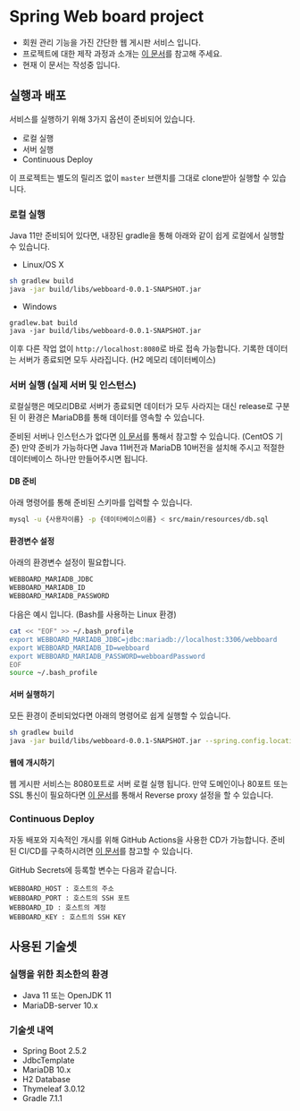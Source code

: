 # Spring Web board project

- 회원 관리 기능을 가진 간단한 웹 게시판 서비스 입니다.
- 프로젝트에 대한 제작 과정과 소개는 [이 문서](https://platanus.me/post/1592)를 참고해 주세요.
- 현재 이 문서는 작성중 입니다.

## 실행과 배포

서비스를 실행하기 위해 3가지 옵션이 준비되어 있습니다.

- 로컬 실행
- 서버 실행
- Continuous Deploy

이 프로젝트는 별도의 릴리즈 없이 `master` 브랜치를 그대로 clone받아 실행할 수 있습니다.

### 로컬 실행

Java 11만 준비되어 있다면, 내장된 gradle을 통해 아래와 같이 쉽게 로컬에서 실행할 수 있습니다.

- Linux/OS X

```bash
sh gradlew build
java -jar build/libs/webboard-0.0.1-SNAPSHOT.jar
```

- Windows

```batch
gradlew.bat build
java -jar build/libs/webboard-0.0.1-SNAPSHOT.jar
```

이후 다른 작업 없이 `http://localhost:8080`로 바로 접속 가능합니다. 기록한 데이터는 서버가 종료되면 모두 사라집니다. (H2 메모리 데이터베이스)

### 서버 실행 (실제 서버 및 인스턴스)

로컬실행은 메모리DB로 서버가 종료되면 데이터가 모두 사라지는 대신 release로 구분된 이 환경은 MariaDB를 통해 데이터를 영속할 수 있습니다.

준비된 서버나 인스턴스가 없다면 [이 문서](https://platanus.me/post/1586)를 통해서 참고할 수 있습니다. (CentOS 기준) 만약 준비가 가능하다면 Java 11버전과 MariaDB 10버전을 설치해 주시고 적절한 데이터베이스 하나만 만들어주시면 됩니다.

#### DB 준비

아래 명령어를 통해 준비된 스키마를 입력할 수 있습니다.

```bash
mysql -u {사용자이름} -p {데이터베이스이름} < src/main/resources/db.sql
```

#### 환경변수 설정

아래의 환경변수 설정이 필요합니다.

```bash
WEBBOARD_MARIADB_JDBC
WEBBOARD_MARIADB_ID
WEBBOARD_MARIADB_PASSWORD
```

다음은 예시 입니다. (Bash를 사용하는 Linux 환경)

```bash
cat << "EOF" >> ~/.bash_profile
export WEBBOARD_MARIADB_JDBC=jdbc:mariadb://localhost:3306/webboard
export WEBBOARD_MARIADB_ID=webboard
export WEBBOARD_MARIADB_PASSWORD=webboardPassword
EOF
source ~/.bash_profile
```

#### 서버 실행하기

모든 환경이 준비되었다면 아래의 명령어로 쉽게 실행할 수 있습니다.

```bash
sh gradlew build
java -jar build/libs/webboard-0.0.1-SNAPSHOT.jar --spring.config.location=classpath:/application.properties --spring.profiles.active=release
```

#### 웹에 개시하기

웹 게시판 서비스는 8080포트로 서버 로컬 실행 됩니다. 만약 도메인이나 80포트 또는 SSL 통신이 필요하다면 [이 문서](https://platanus.me/post/1590)를 통해서 Reverse proxy 설정을 할 수 있습니다.

### Continuous Deploy

자동 배포와 지속적인 개시를 위해 GitHub Actions을 사용한 CD가 가능합니다. 준비된 CI/CD를 구축하시려면 [이 문서](https://platanus.me/post/1588)를 참고할 수 있습니다.

GitHub Secrets에 등록할 변수는 다음과 같습니다.

```
WEBBOARD_HOST : 호스트의 주소
WEBBOARD_PORT : 호스트의 SSH 포트
WEBBOARD_ID : 호스트의 계정
WEBBOARD_KEY : 호스트의 SSH KEY
```

## 사용된 기술셋

### 실행을 위한 최소한의 환경

- Java 11 또는 OpenJDK 11
- MariaDB-server 10.x

### 기술셋 내역

- Spring Boot 2.5.2
- JdbcTemplate
- MariaDB 10.x
- H2 Database
- Thymeleaf 3.0.12
- Gradle 7.1.1
